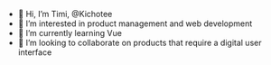 - 👋 Hi, I’m Timi,  @Kichotee
- 👀 I’m interested in product management and web development
- 🌱 I’m currently learning Vue 
- 💞️ I’m looking to collaborate on products that require a digital user interface

<!---
Kichotee/Kichotee is a ✨ special ✨ repository because its `README.md` (this file) appears on your GitHub profile.
You can click the Preview link to take a look at your changes.
--->
